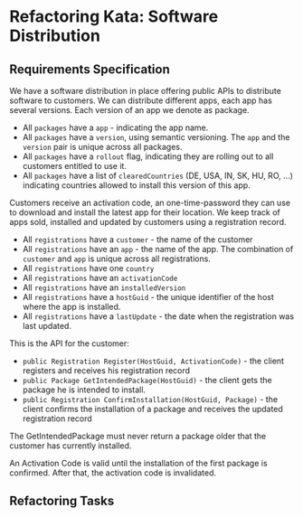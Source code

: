 # Refactoring Kata: Software Distribution

## Requirements Specification

We have a software distribution in place offering public APIs to distribute software to customers.
We can distribute different apps, each app has several versions. Each version of an app we denote as package.

- All `packages` have a `app` - indicating the app name.
- All `packages` have a `version`, using semantic versioning. The `app` and the `version` pair is unique across all packages.
- All `packages` have a `rollout` flag, indicating they are rolling out to all customers entitled to use it.
- All `packages` have a list of `clearedCountries` (DE, USA, IN, SK, HU, RO, ...) indicating countries allowed to
  install this version of this app.

Customers receive an activation code, an one-time-password they can use to download and install the latest app
for their location. We keep track of apps sold, installed and updated by customers using a registration record.

- All `registrations` have a `customer` - the name of the customer
- All `registrations` have an `app` - the name of the app. The combination of `customer` and `app` is unique across all registrations.
- All `registrations` have one `country`
- All `registrations` have an `activationCode`
- All `registrations` have an `installedVersion`
- All `registrations` have a `hostGuid` - the unique identifier of the host where the app is installed.
- All `registrations` have a `lastUpdate` - the date when the registration was last updated.

This is the API for the customer:

- `public Registration Register(HostGuid, ActivationCode)` - the client registers and receives his registration record
- `public Package GetIntendedPackage(HostGuid)` - the client gets the package he is intended to install.
- `public Registration ConfirmInstallation(HostGuid, Package)` - the client confirms the installation of a package and
  receives the updated registration record

The GetIntendedPackage must never return a package older that the customer has currently installed.

An Activation Code is valid until the installation of the first package is confirmed.
After that, the activation code is invalidated.

## Refactoring Tasks
